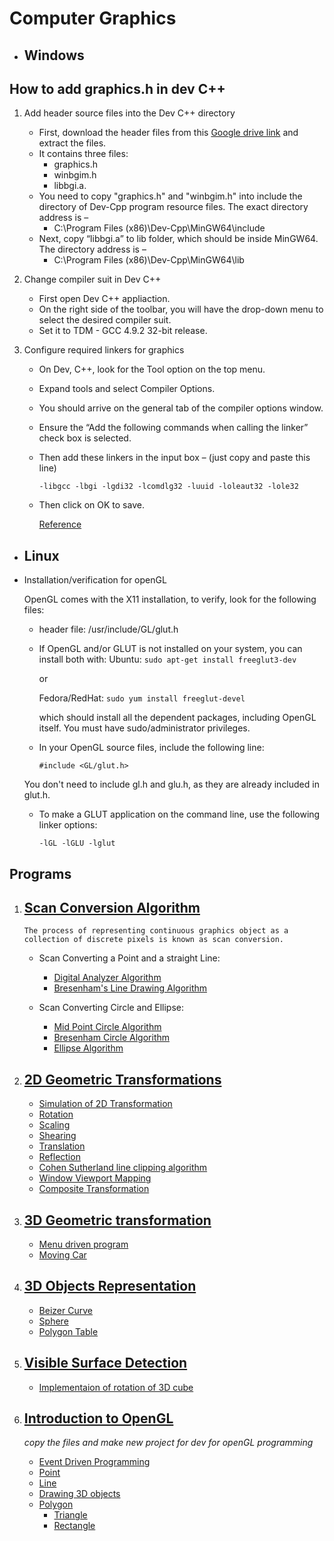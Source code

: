 # Computer Graphics

- ## Windows

## How to add graphics.h in dev C++

1. Add header source files into the Dev C++ directory

   - First, download the header files from this [Google drive link](https://drive.google.com/file/d/1ULN_XcrbDkls2U2DlYkNM_yiua5h-_NI/view?usp=sharing) and extract the files.
   - It contains three files:
     - graphics.h
     - winbgim.h
     - libbgi.a.
   - You need to copy "graphics.h" and "winbgim.h" into include the directory of Dev-Cpp program resource files. The exact directory address is –
     - C:\Program Files (x86)\Dev-Cpp\MinGW64\include
   - Next, copy “libbgi.a” to lib folder, which should be inside MinGW64. The directory address is –
     - C:\Program Files (x86)\Dev-Cpp\MinGW64\lib

2. Change compiler suit in Dev C++

   - First open Dev C++ appliaction.
   - On the right side of the toolbar, you will have the drop-down menu to select the desired compiler suit.
   - Set it to TDM - GCC 4.9.2 32-bit release.

3. Configure required linkers for graphics

   - On Dev, C++, look for the Tool option on the top menu.
   - Expand tools and select Compiler Options.
   - You should arrive on the general tab of the compiler options window.
   - Ensure the “Add the following commands when calling the linker” check box is selected.
   - Then add these linkers in the input box – (just copy and paste this line)

     `-libgcc -lbgi -lgdi32 -lcomdlg32 -luuid -loleaut32 -lole32`

   - Then click on OK to save.

     [Reference](https://gamespec.tech/how-to-add-graphics-in-dev-c/)

- ## Linux

- Installation/verification for openGL

  OpenGL comes with the X11 installation, to verify, look for the following files:

  - header file:
    /usr/include/GL/glut.h

  - If OpenGL and/or GLUT is not installed on your system, you can install both with:
    Ubuntu: `sudo apt-get install freeglut3-dev`

    or

    Fedora/RedHat: `sudo yum install freeglut-devel`

    which should install all the dependent packages, including OpenGL itself. You must have sudo/administrator privileges.

  - In your OpenGL source files, include the following line:

    `#include <GL/glut.h>`

  You don't need to include gl.h and glu.h, as they are already included in glut.h.

  - To make a GLUT application on the command line, use the following linker options:

    `-lGL -lGLU -lglut`

## Programs

1. ## [Scan Conversion Algorithm](Scan_Conversion_Algorithm/)

   ```README
   The process of representing continuous graphics object as a collection of discrete pixels is known as scan conversion.
   ```

   - Scan Converting a Point and a straight Line:

     - [Digital Analyzer Algorithm](Scan_Conversion_Algorithm/DDA.cpp)
     - [Bresenham's Line Drawing Algorithm](Scan_Conversion_Algorithm/Bresenham.cpp)

   - Scan Converting Circle and Ellipse:

     - [Mid Point Circle Algorithm](Scan_Conversion_Algorithm/midpoint-circle.cpp)
     - [Bresenham Circle Algorithm](Scan_Conversion_Algorithm/bresenham-circle.cpp)
     - [Ellipse Algorithm](Scan_Conversion_Algorithm/ellipse.cpp)

2. ## [2D Geometric Transformations](2D_Geometric_transformations/)

   - [Simulation of 2D Transformation](2D_Geometric_transformations/menuDrivenAll.cpp)
   - [Rotation](2D_Geometric_transformations/rotation.cpp)
   - [Scaling](2D_Geometric_transformations/scaling.cpp)
   - [Shearing](2D_Geometric_transformations/shearing.cpp)
   - [Translation](2D_Geometric_transformations/translation.cpp)
   - [Reflection](2D_Geometric_transformations/reflection.cpp)
   - [Cohen Sutherland line clipping algorithm](2D_Geometric_transformations/Cohen_Sutherland_Line_Clipping_Algorithm.cpp)
   - [Window Viewport Mapping](2D_Geometric_transformations/window_viewport_mapping.cpp)
   - [Composite Transformation](2D_Geometric_transformations/composite_transformation.cpp)

3. ## [3D Geometric transformation](3D_Geometric_transformation/)

   - [Menu driven program](3D_Geometric_transformation/3Dmenu_driven.cpp)
   - [Moving Car](3D_Geometric_transformation/moving_car.cpp)

4. ## [3D Objects Representation](3D_object_representation/)

   - [Beizer Curve](3D_object_representation/beizer_curve.cpp)
   - [Sphere](3D_object_representation/sphere.cpp)
   - [Polygon Table](3D_object_representation/polygon_table.cpp)

5. ## [Visible Surface Detection](Visible_Surface_Detections/)

   - [Implementaion of rotation of 3D cube](Visible_Surface_Detections/rotation_3D_cube.cpp)

6. ## [Introduction to OpenGL](OpenGL/)

   _copy the files and make new project for dev for openGL programming_

   - [Event Driven Programming](OpenGL/event_driven.cpp)
   - [Point](OpenGL/point.cpp)
   - [Line](OpenGL/line.cpp)
   - [Drawing 3D objects](OpenGL/colorCube.cpp)
   - [Polygon](OpenGL/polygon.cpp)
     - [Triangle](OpenGL/triangle.cpp)
     - [Rectangle](OpenGL/rectangle.cpp)
